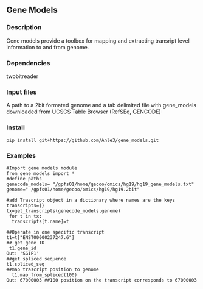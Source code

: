  
## Gene Models
 
### Description  
Gene models provide a toolbox for mapping and extracting transript level information to and from genome.

### Dependencies  
twobitreader

### Input files  
A path to a 2bit formated genome and a tab delimited file with gene_models downloaded from UCSCS Table Browser (RefSEq, GENCODE)

### Install  
```pip install git+https://github.com/Anle3/gene_models.git```  

### Examples
```
#Import gene models module
from gene_models import *
#define paths
genecode_models= "/gpfs01/home/gecoo/omics/hg19/hg19_gene_models.txt"
genome=" /gpfs01/home/gecoo/omics/hg19/hg19.2bit"

#add Trascript object in a dictionary where names are the keys
transcripts={}
tx=get_transcripts(genecode_models,genome)
 for t in tx:
  transcripts[t.name]=t

##Operate in one specific transcript
t1=t["ENST00000237247.6"]
## get gene ID
 t1.gene_id
Out: 'SGIP1'
##get spliced sequence
t1.spliced_seq
##map trascript position to genome
  t1.map_from_spliced(100)
Out: 67000003 ##100 position on the transcript corresponds to 67000003 
```
